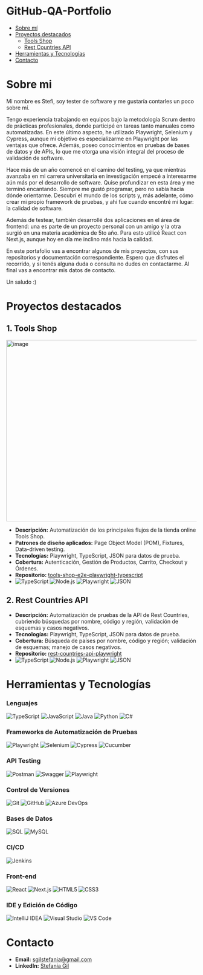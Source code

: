 # GitHub-QA-Portfolio

- [Sobre mí](#sobre-mi)
- [Proyectos destacados](#proyectos-destacados)
  - [Tools Shop](#1.tools-shop)
  - [Rest Countries API](#2.rest-countries-API)
- [Herramientas y Tecnologías](#herramientas-y-tecnologías)
- [Contacto](#contacto)


# Sobre mi

Mi nombre es Stefi, soy tester de software y me gustaría contarles un poco sobre mí.

Tengo experiencia trabajando en equipos bajo la metodología Scrum dentro de prácticas profesionales, donde participé en tareas tanto manuales como automatizadas. En este último aspecto, he utilizado Playwright, Selenium y Cypress, aunque mi objetivo es especializarme en Playwright por las ventajas que ofrece. Además, poseo conocimientos en pruebas de bases de datos y de APIs, lo que me otorga una visión integral del proceso de validación de software.

Hace más de un año comencé en el camino del testing, ya que mientras avanzaba en mi carrera universitaria en investigación empecé a interesarme aún más por el desarrollo de software. Quise profundizar en esta área y me terminó encantando. Siempre me gustó programar, pero no sabía hacia dónde orientarme. Descubrí el mundo de los scripts y, más adelante, cómo crear mi propio framework de pruebas, y ahí fue cuando encontré mi lugar: la calidad de software.

Además de testear, también desarrollé dos aplicaciones en el área de frontend: una es parte de un proyecto personal con un amigo y la otra surgió en una materia académica de 5to año. Para esto utilicé React con Next.js, aunque hoy en día me inclino más hacia la calidad.

En este portafolio vas a encontrar algunos de mis proyectos, con sus repositorios y documentación correspondiente. Espero que disfrutes el recorrido, y si tenés alguna duda o consulta no dudes en contactarme. Al final vas a encontrar mis datos de contacto.

Un saludo :)


# Proyectos destacados

## 1. Tools Shop
<img width="830" height="480" alt="image" src="https://github.com/user-attachments/assets/44032436-821a-4fe6-ab07-7735abaeaf6a" />

- **Descripción:** Automatización de los principales flujos de la tienda online Tools Shop.
- **Patrones de diseño aplicados:** Page Object Model (POM), Fixtures, Data-driven testing.
- **Tecnologías:** Playwright, TypeScript, JSON para datos de prueba.
- **Cobertura:** Autenticación, Gestión de Productos, Carrito, Checkout y Órdenes.
- **Repositorio:** [tools-shop-e2e-playwright-typescript](https://github.com/StefiGil/tools-shop-e2e-playwright-typescript)
- ![TypeScript](https://img.shields.io/badge/TypeScript-21262d?style=flat&logo=typescript&logoColor=white)
![Node.js](https://img.shields.io/badge/Node.js-21262d?style=flat&logo=node.js&logoColor=white)
![Playwright](https://img.shields.io/badge/Playwright-21262d?style=flat&logo=playwright&logoColor=white)
![JSON](https://img.shields.io/badge/JSON-21262d?style=flat&logo=json&logoColor=white)

## 2. Rest Countries API 

- **Descripción:** Automatización de pruebas de la API de Rest Countries, cubriendo búsquedas por nombre, código y región, validación de esquemas y casos negativos.
- **Tecnologías:** Playwright, TypeScript, JSON para datos de prueba.
- **Cobertura:** Búsqueda de países por nombre, código y región; validación de esquemas; manejo de casos negativos.
- **Repositorio:** [rest-countries-api-playwright](https://github.com/StefiGil/rest-countries-api-playwright)
- ![TypeScript](https://img.shields.io/badge/TypeScript-21262d?style=flat&logo=typescript&logoColor=white)
![Node.js](https://img.shields.io/badge/Node.js-21262d?style=flat&logo=node.js&logoColor=white)
![Playwright](https://img.shields.io/badge/Playwright-21262d?style=flat&logo=playwright&logoColor=white)
![JSON](https://img.shields.io/badge/JSON-21262d?style=flat&logo=json&logoColor=white)

# Herramientas y Tecnologías

### Lenguajes
![TypeScript](https://img.shields.io/badge/-TypeScript-3178C6?logo=typescript&logoColor=white)
![JavaScript](https://img.shields.io/badge/-JavaScript-F7DF1E?logo=javascript&logoColor=black)
![Java](https://img.shields.io/badge/-Java-007396?logo=java&logoColor=white)
![Python](https://img.shields.io/badge/-Python-3776AB?logo=python&logoColor=white)
![C#](https://img.shields.io/badge/-C%23-239120?logo=c-sharp&logoColor=white)

### Frameworks de Automatización de Pruebas
![Playwright](https://img.shields.io/badge/-Playwright-000000?logo=playwright&logoColor=white)
![Selenium](https://img.shields.io/badge/-Selenium-43B02A?logo=selenium&logoColor=white)
![Cypress](https://img.shields.io/badge/-Cypress-17202C?logo=cypress&logoColor=white)
![Cucumber](https://img.shields.io/badge/-Cucumber-39B54A?logo=cucumber&logoColor=white)

### API Testing
![Postman](https://img.shields.io/badge/-Postman-FF6C37?logo=postman&logoColor=white)
![Swagger](https://img.shields.io/badge/-Swagger-85EA2D?logo=swagger&logoColor=black)
![Playwright](https://img.shields.io/badge/-Playwright-000000?logo=playwright&logoColor=white)

### Control de Versiones
![Git](https://img.shields.io/badge/-Git-F05032?logo=git&logoColor=white)
![GitHub](https://img.shields.io/badge/-GitHub-181717?logo=github&logoColor=white)
![Azure DevOps](https://img.shields.io/badge/-Azure_DevOps-0078D7?logo=azure-devops&logoColor=white)

### Bases de Datos
![SQL](https://img.shields.io/badge/-SQL-4479A1?logo=sql&logoColor=white)
![MySQL](https://img.shields.io/badge/-MySQL-4479A1?logo=mysql&logoColor=white)

### CI/CD
![Jenkins](https://img.shields.io/badge/-Jenkins-D24939?logo=jenkins&logoColor=white)

### Front-end
![React](https://img.shields.io/badge/-React-61DAFB?logo=react&logoColor=black)
![Next.js](https://img.shields.io/badge/-Next.js-000000?logo=next.js&logoColor=white)
![HTML5](https://img.shields.io/badge/-HTML5-E34F26?logo=html5&logoColor=white)
![CSS3](https://img.shields.io/badge/-CSS3-1572B6?logo=css3&logoColor=white)

### IDE y Edición de Código
![IntelliJ IDEA](https://img.shields.io/badge/-IntelliJ_IDEA-000000?logo=intellij-idea&logoColor=white)
![Visual Studio](https://img.shields.io/badge/-Visual_Studio-5C2D91?logo=visual-studio&logoColor=white)
![VS Code](https://img.shields.io/badge/-VS_Code-007ACC?logo=visual-studio-code&logoColor=white)

# Contacto

- **Email:** sgilstefania@gmail.com
- **LinkedIn:** [Stefania Gil](https://www.linkedin.com/in/stefania-gil-qa/)  
